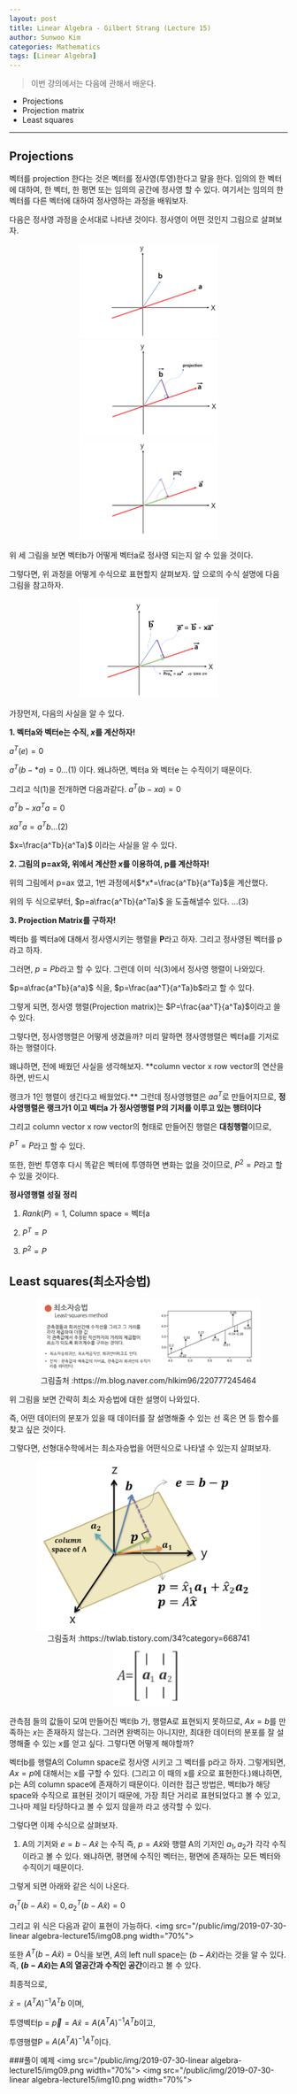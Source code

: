 ```yaml
---
layout: post
title: Linear Algebra - Gilbert Strang (Lecture 15)
author: Sunwoo Kim
categories: Mathematics
tags: [Linear Algebra]
---
```

>이번 강의에서는 다음에 관해서 배운다.
- Projections
- Projection matrix
- Least squares

---
## Projections
벡터를 projection 한다는 것은 벡터를 정사영(투영)한다고 말을 한다. 임의의 한 벡터에 대하여, 한 벡터, 한 평면 또는 임의의 
공간에 정사영 할 수 있다. 여기서는 임의의 한 벡터를 다른 벡터에 대하여 정사영하는 과정을 배워보자.

다음은 정사영 과정을 순서대로 나타낸 것이다. 정사영이 어떤 것인지 그림으로 살펴보자.

<center><img src="/public/img/2019-07-30-linear algebra-lecture15/img01.png" width="50%"></center>
<center><img src="/public/img/2019-07-30-linear algebra-lecture15/img02.png" width="50%"></center>
<center><img src="/public/img/2019-07-30-linear algebra-lecture15/img03.png" width="50%"></center>


위 세 그림을 보면 벡터b가 어떻게 벡터a로 정사영 되는지 알 수 있을 것이다.

그렇다면, 위 과정을 어떻게 수식으로 표현할지 살펴보자. 앞 으로의 수식 설명에 다음 그림을 참고하자.
<center><img src="/public/img/2019-07-30-linear algebra-lecture15/img04.png" width="50%"></center>

가장먼저, 다음의 사실을 알 수 있다.

**1. 벡터a와 벡터e는 수직, *x*를 계산하자!**

$a^T(e)=0$

$a^T(b-*a)=0 ...(1)$ 이다. 왜냐하면,  벡터a 와 벡터e 는 수직이기 때문이다.

그리고 식(1)을 전개하면 다음과같다.
$a^T(b-xa)=0$

$a^Tb-xa^Ta=0$

$xa^Ta=a^Tb ...(2)$ 

$x=\frac{a^Tb}{a^Ta}$ 이라는 사실을 알 수 있다.

**2. 그림의 p=a*x*와, 위에서 계산한 *x*를 이용하여, p를 계산하자!**

위의 그림에서 p=ax 였고, 1번 과정에서$*x*=\frac{a^Tb}{a^Ta}$을 계산했다.

위의 두 식으로부터, $p=a\frac{a^Tb}{a^Ta}$ 을 도출해낼수 있다. $...(3)$


**3. Projection Matrix를 구하자!**

벡터b 를 벡터a에 대해서 정사영시키는 행렬을 **P**라고 하자. 그리고 정사영된 벡터를 p라고 하자.

그러면, $p = Pb$라고 할 수 있다. 그런데 이미 식(3)에서 정사영 행렬이 나와있다.

$p=a\frac{a^Tb}{a^a}$ 식을,  $p=\frac{aa^T}{a^Ta}b$라고 할 수 있다.

그렇게 되면, 정사영 행렬(Projection matrix)는 $P=\frac{aa^T}{a^Ta}$이라고 쓸 수 있다.

그렇다면, 정사영행렬은 어떻게 생겼을까? 미리 말하면 졍사영행렬은 벡터a를 기저로 하는 행렬이다.

왜냐하면, 전에 배웠던 사실을 생각해보자. **column vector x row vector의 연산을 하면, 반드시

랭크가 1인 행렬이 생긴다고 배웠었다.** 그런데 정사영행렬은 $aa^T$로 만들어지므로, **정사영행렬은 랭크가1 
이고 벡터a 가 정사영행렬 P의 기저를 이루고 있는 행텨이다**

그리고 column vector x row vector의 형태로 만들어진 행렬은 **대칭행렬**이므로,

$P^T=P$라고 할 수 있다.

또한, 한번 투영후 다시 똑같은 벡터에 투영하면 변화는 없을 것이므로, $P^2=P$라고 할 수 있을 것이다.

**정사영행렬 성질 정리**

1. $Rank(P) = 1$, Column space = 벡터a

2. $P^T=P$

3. $P^2=P$


## Least squares(최소자승법)

<center><img src="/public/img/2019-07-30-linear algebra-lecture15/img05.png" width="80%"></center>

<center>그림출처 :https://m.blog.naver.com/hlkim96/220777245464</center>

위 그림을 보면 간략히 최소 자승법에 대한 설명이 나와있다.

즉, 어떤 데이터의 분포가 있을 때 데이터를 잘 설명해줄 수 있는 선 혹은 면 등 함수를 찾고 싶은 것이다.

그렇다면, 선형대수학에서는 최소자승법을 어떤식으로 나타낼 수 있는지 살펴보자.

<center><img src="/public/img/2019-07-30-linear algebra-lecture15/img06.png" width="80%"></center>

<center>그림출처 :https://twlab.tistory.com/34?category=668741</center>

<center><img src="/public/img/2019-07-30-linear algebra-lecture15/img07.png" width="25%"></center>

  관측점 들의 값들이 모여 만들어진 벡터b 가, 행렬A로 표현되지 못하므로,
$Ax=b$를 만족하는 $x$는 존재하지 않는다. 그러면 완벽히는 아니지만, 최대한 데이터의 분포를 잘 
설명해줄 수 있는 $x$를 얻고 싶다. 그렇다면 어떻게 해야할까?

벡터b를 행렬A의 Column space로 정사영 시키고 그 벡터를 p라고 하자. 그렇게되면, $Ax=p$에 대해서는 x를 구할 수 있다. 
(그리고 이 때의 x를 $\hat{x}$으로 표현한다.)왜냐하면, p는 A의 column space에 존재하기 때문이다. 이러한 접근 방법은, 벡터b가 해당 space와 수직으로 표현된 것이기 때문에, 
가장 최단 거리로 표현되었다고 볼 수 있고, 그나마 제일 타당하다고 볼 수 있지 않을까 라고 생각할 수 있다.

그렇다면 이제 수식으로 살펴보자.

1. A의 기저와 $e=b-A\hat{x}$ 는 수직
즉, $p=A\hat{x}$와 행렬 A의 기저인 $a_1, a_2$가 각각 수직이라고 볼 수 있다. 왜냐하면, 평면에 수직인
 벡터는, 평면에 존재하는 모든 벡터와 수직이기 때문이다.
 
 그렇게 되면 아래와 같은 식이 나온다.
 
 $a_1^T(b-A\hat{x})=0 , a_2^T(b-A\hat{x})=0$
 
 그리고 위 식은 다음과 같이 표현이 가능하다.
 <img src="/public/img/2019-07-30-linear algebra-lecture15/img08.png width="70%">
 
 또한 $A^T(b-A\hat{x})=0$식을 보면,  $A$의 left null space는 $(b-A\hat{x})$라는 것을 알 수 있다.
 즉, **$(b-A\hat{x})$는 A의 열공간과 수직인 공간**이라고 볼 수 있다.
 
 최종적으로,
 
 $\hat{x} = (A^TA)^{-1}A^Tb$ 이며,
 
 투영벡터p = $\vec{p}=A\hat{x}=A(A^TA)^{-1}A^Tb$이고,
 
 투영행렬P = $A(A^TA)^{-1}A^T$이다.
 
 ###풀이 예제
 <img src="/public/img/2019-07-30-linear algebra-lecture15/img09.png width="70%">
 <img src="/public/img/2019-07-30-linear algebra-lecture15/img10.png width="70%">
 
 
 
 
 






